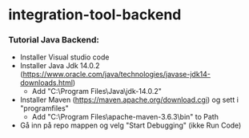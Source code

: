 # integration-tool-backend  
### Tutorial Java Backend:
* Installer Visual studio code  
* Installer Java Jdk 14.0.2 (https://www.oracle.com/java/technologies/javase-jdk14-downloads.html)  
  * Add "C:\Program Files\Java\jdk-14.0.2"  
* Installer Maven (https://maven.apache.org/download.cgi) og sett i "programfiles"   
  * Add "C:\Program Files\apache-maven-3.6.3\bin" to Path  
* Gå inn på repo mappen og velg "Start Debugging" (ikke Run Code)  
